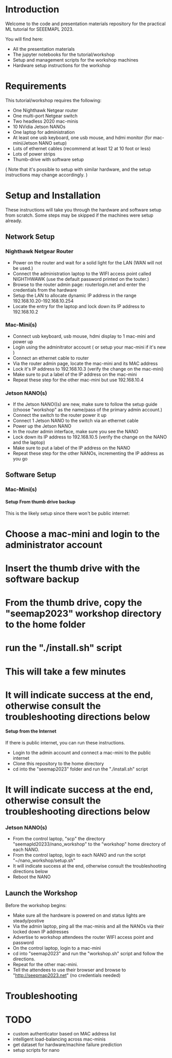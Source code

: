 # Introduction

Welcome to the code and presentation materials repository for the practical ML tutorial for SEEEMAPL 2023.  

You will find here:
* All the presentation materials
* The jupyter notebooks for the tutorial/workshop
* Setup and management scripts for the workshop machines
* Hardware setup instructions for the workshop

# Requirements

This tutorial/workshop requires the following:

* One Nighthawk Netgear router 
* One multi-port Netgear switch
* Two headless 2020 mac-minis
* 10 NVidia Jetson NANOs 
* One laptop for administration
* At least one usb keyboard, one usb mouse, and hdmi monitor (for mac-mini/Jetson NANO setup)
* Lots of ethernet cables (recommend at least 12 at 10 foot or less)
* Lots of power strips
* Thumb-drive with software setup

( Note that it's possible to setup with similar hardware, and the setup instructions may change accordingly. )

# Setup and Installation

These instructions will take you through the hardware and software setup from scratch.  Some steps may be skipped if the machines were setup already.

## Network Setup

### Nighthawk Netgear Router

* Power on the router and wait for a solid light for the LAN (WAN will not be used.)
* Connect the administration laptop to the WIFI access point called NIGHTHWAWK (use the default password printed on the touter.)
* Browse to the router admin page: routerlogin.net and enter the credentials from the hardware
* Setup the LAN to allocate dynamic IP address in the range 192.168.10.20-192.168.10.254
* Locate the entry for the laptop and lock down its IP address to 192.168.10.2

### Mac-Mini(s)

* Connect usb keyboard, usb mouse, hdmi display to 1 mac-mini and power up
* Login using the adminitrator account ( or setup your mac-mini if it's new )
* Connect an ethernet cable to router
* Via the router admin page, locate the mac-mini and its MAC address
* Lock it's IP address to 192.168.10.3 (verify the change on the mac-mini)
* Make sure to put a label of the IP address on the mac-mini
* Repeat these step for the other mac-mini but use 192.168.10.4

### Jetson NANO(s)

* If the Jetson NANO((s) are new, make sure to follow the setup guide (choose "workshop" as the name/pass of the primary admin account.)
* Connect the switch to the router power it up
* Connect 1 Jetson NANO to the switch via an ethernet cable
* Power up the Jetson NANO
* In the router admin interface, make sure you see the NANO
* Lock down its IP address to 192.168.10.5 (verify the change on the NANO and the laptop)
* Make sure to put a label of the IP address on the NANO
* Repeat these step for the other NANOs, incrementing the IP address as you go

## Software Setup

### Mac-Mini(s)

#### Setup From thumb drive backup

This is the likely setup since there won't be public internet:

# Choose a mac-mini and login to the administrator account
# Insert the thumb drive with the software backup
# From the thumb drive, copy the "seemap2023" workshop directory to the home folder
# run the "./install.sh" script
# This will take a few minutes
# It will indicate success at the end, otherwise consult the troubleshooting directions below

#### Setup from the Internet

If there is public internet, you can run these instructions.  
* Login to the admin account and connect a mac-mini to the public internet
* Clone this repository to the home directory
* cd into the "seemap2023" folder and run the "./install.sh" script
# It will indicate success at the end, otherwise consult the troubleshooting directions below

### Jetson NANO(s)

* From the control laptop, "scp" the directory "seemapld20233/nano_workshop" to the "workshop" home directory of each NANO.
* From the control laptop, login to each NANO and run the script "~/nano_workshop/setup.sh"
* It will indicate success at the end, otherwise consult the troubleshooting directions below
* Reboot the NANO

## Launch the Workshop

Before the workshop begins:

* Make sure all the hardware is powered on and status lights are steady/postive
* Via the admin laptop, ping all the mac-minis and all the NANOs via their locked down IP addresses
* Advertise to workshop attendees the router WIFI access point and password
* On the control laptop, login to a mac-mini
* cd into "seemap2023" and run the "workshop.sh" script and follow the directions.
* Repeat for the other mac-mini.
* Tell the attendees to use their browser and browse to "http://seepmap2023.net" (no credentials needed)

# Troubleshooting


# TODO

* custom authenticator based on MAC address list
* intelligent load-balancing across mac-minis
* get dataset for hardware/machine failure prediction
* setup scripts for nano
